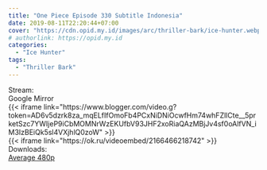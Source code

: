 ```yaml
---
title: "One Piece Episode 330 Subtitle Indonesia"
date: 2019-08-11T22:20:44+07:00
cover: "https://cdn.opid.my.id/images/arc/thriller-bark/ice-hunter.webp" # Optional, cover
# authorlink: https://opid.my.id
categories:
  - "Ice Hunter"
tags:
  - "Thriller Bark"
---
```

<div class="ui menu violet borderless inverted">
  <div class="header item active">
        Stream:
    </div>
  <a class="active item" data-tab="google">
    <i class="google drive icon"></i> Google
  </a>
  <a class="item nounderline" data-tab="mirror">
    <i class="odnoklassniki icon"></i> Mirror
  </a>
</div>
<div class="ui bottom attached tab segment active" style="border:0 !important;" data-tab="google">
{{< iframe link="https://www.blogger.com/video.g?token=AD6v5dzrk8za_mqELfIfOmoFb4PCxNiDNiOcwfHm74whFZllCte__5prketSzc7YWIjeP9iCbMOMNrWzEKUfbV93JHF2xoRiaQAzMBjJv4sf0oAlfVN_iM3IzBEiQk5sl4VXjhlQ0zoW" >}}
</div>
<div class="ui bottom attached tab segment" style="border:0 !important;" data-tab="mirror">
{{< iframe link="https://ok.ru/videoembed/2166466218742" >}}
</div>
<div class="ui menu violet borderless inverted">
  <div class="header item active">
        Downloads:
    </div>
  <a class="item nounderline" href="https://ouo.io/sUWcFS" target="_blank" rel="dofollow"><i class="google drive icon"></i>
    Average 480p</a>
</div>